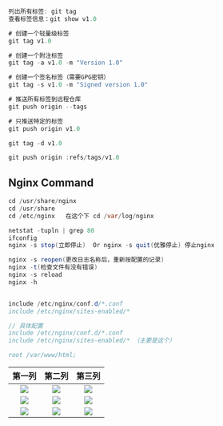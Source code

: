 ```java
列出所有标签: git tag
查看标签信息：git show v1.0

# 创建一个轻量级标签
git tag v1.0

# 创建一个附注标签
git tag -a v1.0 -m "Version 1.0"

# 创建一个签名标签（需要GPG密钥）
git tag -s v1.0 -m "Signed version 1.0"

# 推送所有标签到远程仓库
git push origin --tags

# 只推送特定的标签
git push origin v1.0

git tag -d v1.0

git push origin :refs/tags/v1.0
```

## Nginx Command

```java
cd /usr/share/nginx
cd /usr/share
cd /etc/nginx   在这个下 cd /var/log/nginx

netstat -tupln | grep 80
ifconfig
nginx -s stop(立即停止)  Or nginx -s quit(优雅停止) 停止nginx

nginx -s reopen(更改日志名称后，重新按配置的记录)
nginx -t(检查文件有没有错误)
nginx -s reload
nginx -h


include /etc/nginx/conf.d/*.conf
include /etc/nginx/sites-enabled/*

// 具体配置
include /etc/nginx/conf.d/*.conf
include /etc/nginx/sites-enabled/* （主要是这个）

root /var/www/html;
```

|                                           第一列                                            |                                    第二列                                     |                                    第三列                                     |
| :-----------------------------------------------------------------------------------------: | :---------------------------------------------------------------------------: | :---------------------------------------------------------------------------: |
| ![](https://gdp.alicdn.com/imgextra/i3/263817957/TB2oJU9oxHI8KJjy1zbXXaxdpXa-263817957.jpg) | ![](https://p1.music.126.net/lp_KuGIlcvKQg-bnFrv3Qw==/109951164450570662.jpg) | ![](https://p1.music.126.net/WzCLWlYaoVQM9SATteticg==/109951169848359550.jpg) |
|        ![](https://p1.music.126.net/eizz-_YikoaR_OCtaZCcrQ==/109951168521594108.jpg)        | ![](https://p1.music.126.net/75W0e-j2HD1POLcna-2U7g==/109951168985978546.jpg) | ![](https://p1.music.126.net/4zTo5SYuGcO09mhWcsVlAg==/109951169681143034.jpg) |
|        ![](https://p1.music.126.net/2-NPAXMOHpfpxujpkZwy5A==/109951167917220568.jpg)        | ![](http://p1.music.126.net/5di7mpOTNUUUIvUK378-jQ==/109951169715267198.jpg)  | ![](http://p1.music.126.net/jMAmO3a46Ykr1SP2idK6yQ==/109951169663542990.jpg)  |
